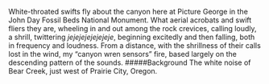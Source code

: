 White-throated swifts fly about the canyon here at Picture George in the John Day Fossil Beds National Monument. What aerial acrobats and swift fliers they are, wheeling in and out among the rock crevices, calling loudly, a shrill, twittering _jejejejejejejeje_, beginning excitedly and then falling, both in frequency and loudness. From a distance, with the shrillness of their calls lost in the wind, my “canyon wren sensors” fire, based largely on the descending pattern of the sounds. 
#####Background
The white noise of Bear Creek, just west of Prairie City, Oregon.
